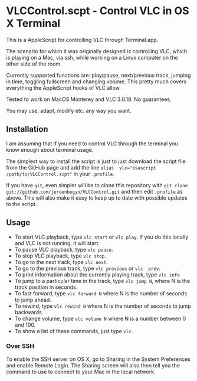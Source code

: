 # VLCControl.scpt - Control VLC in OS X Terminal

This is a AppleScript for controlling VLC through
Terminal.app.

The scenario for which it was originally designed is controlling VLC,
which is playing on a Mac, via ssh, while working on a Linux computer 
on the other side of the room.

Currently supported functions are: play/pause, next/previous 
track, jumping in time, toggling fullscreen and changing volume.
This pretty much covers everything the AppleScript hooks of VLC
allow.

Tested to work on MacOS Monterey and VLC 3.0.18.
No guarantees.

You may use, adapt, modify etc. any way you want.


## Installation

I am assuming that if you need to control VLC through the terminal 
you know enough about terminal usage.

The simplest way to install the script is just to just download the 
script file from the GitHub page and add the line `alias 
vlc="osascript /path/to/VLCControl.scpt"` in your `.profile`.

If you have `git`, even simpler will be to clone this repository with 
`git clone git://github.com/jeroenbegyn/VLCControl.git` and then edit 
`.profile` as above. This will also make it easy to keep up to date 
with possible updates to the script.


## Usage

* To start VLC playback, type `vlc start` or `vlc play`. 
If you do this locally and VLC is not running, it will start. 
* To pause VLC playback, type `vlc pause`.
* To stop VLC playback, type `vlc stop`.
* To go to the next track, type `vlc next`.
* To go to the previous track, type `vlc previous` or `vlc 
prev`.
* To print information about the currently playing track, 
type `vlc info`
* To jump to a particular time in the track, type `vlc jump N`,
where N is the track position in seconds.
* To fast forward, type `vlc forward N` where N is the number of
seconds to jump ahead.
* To rewind, type `vlc rewind N` where N is the number of
seconds to jump backwards.
* To change volume, type `vlc volume N` where N is a number between
0 and 100.
* To show a list of these commands, just type `vlc`.

### Over SSH

To enable the SSH server on OS X, go to Sharing in the System Preferences
and enable Remote Login. The Sharing screen will also then tell you the
command to use to connect to your Mac in the local network.
